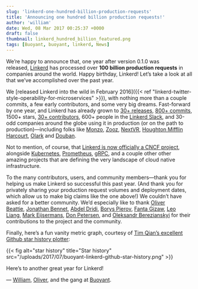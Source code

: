 ```yaml
---
slug: 'linkerd-one-hundred-billion-production-requests'
title: 'Announcing one hundred billion production requests!'
author: 'william'
date: Wed, 08 Mar 2017 00:25:37 +0000
draft: false
thumbnail: linkerd_hundred_billion_featured.png
tags: [Buoyant, buoyant, linkerd, News]
---
```


We’re happy to announce that, one year after version 0.1.0 was
released, [Linkerd](https://linkerd.io/) has processed over **100 billion
production requests** in companies around the world. Happy birthday, Linkerd!
Let’s take a look at all that we’ve accomplished over the past year.

We [released Linkerd into the wild in February 2016]({{< ref
"linkerd-twitter-style-operability-for-microservices" >}}), with nothing more
than a couple commits, a few early contributors, and some very big dreams.
Fast-forward by one year, and Linkerd has already grown to [30+
releases](https://github.com/linkerd/linkerd/releases), [800+
commits](https://github.com/linkerd/linkerd/commits/master), 1500+ stars, [30+
contributors](https://github.com/linkerd/linkerd/graphs/contributors), 600+
people in the [Linkerd Slack](https://slack.linkerd.io/), and 30-odd companies
around the globe using it in production (or on the path to production)—including
folks
like [Monzo](https://monzo.com/),
[Zooz](https://zooz.com/),
[NextVR](https://nextvr.com/),
[Houghton Mifflin Harcourt](https://hmhco.com/), [Olark](https://olark.com/)
and [Douban](https://douban.com/).

Not to mention, of course, that [Linkerd is now officially a CNCF
project](https://www.cncf.io/blog/2017/01/23/linkerd-project-joins-cloud-native-computing-foundation),
alongside [Kubernetes](https://kubernetes.io/),
[Prometheus](https://prometheus.io/), [gRPC](http://www.grpc.io/),
and a couple other other amazing projects that are defining the very landscape
of cloud native infrastructure.

To the many contributors, users, and community members—thank you for helping us
make Linkerd so successful this past year. (And thank you for privately sharing
your production request volumes and deployment dates, which allow us to make big
claims like the one above!) We couldn’t have asked for a better community. We’d
especially like to thank [Oliver
Beattie](https://github.com/obeattie), [Jonathan
Bennet](https://github.com/JonathanBennett), [Abdel
Dridi](https://github.com/halve), [Borys
Pierov](https://github.com/Ashald), [Fanta
Gizaw](https://github.com/fantayeneh), [Leo
Liang](https://github.com/leozc), [Mark
Eijsermans](https://github.com/markeijsermans), [Don
Petersen](https://github.com/dpetersen), and [Oleksandr
Berezianskyi](https://github.com/OleksandrBerezianskyi) for their contributions
to the project and the community.

Finally, here’s a fun vanity metric graph, courtesy of [Tim Qian’s excellent
Github star history plotter](https://github.com/timqian/star-history):

{{< fig
  alt="star history"
  title="Star history"
  src="/uploads/2017/07/buoyant-linkerd-github-star-history.png" >}}

Here’s to another great year for Linkerd!

— [William](https://twitter.com/wm), [Oliver](https://twitter.com/olix0r), and
the gang at [Buoyant](https://buoyant.io/).
